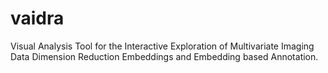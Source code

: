 # vaidra
Visual Analysis Tool for the Interactive Exploration of Multivariate Imaging Data Dimension Reduction Embeddings and Embedding based Annotation.
